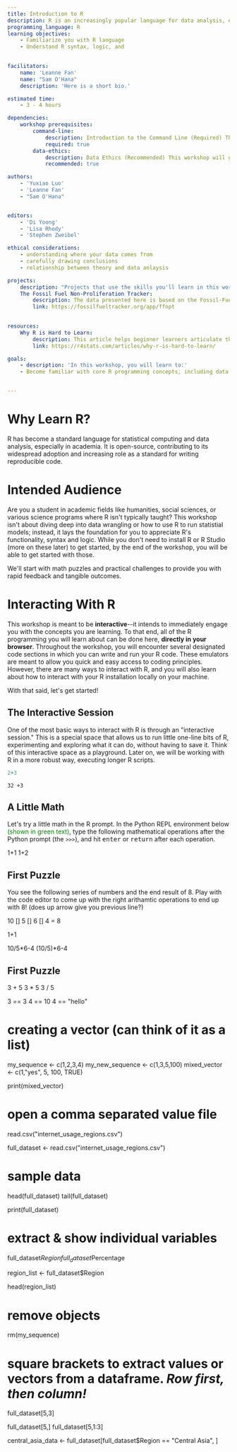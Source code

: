 ```yaml
---
title: Introduction to R
description: R is an increasingly popular language for data analysis, especially in academia. 
programming_language: R
learning objectives:
    - Familiarize you with R language
    - Understand R syntax, logic, and 

    
facilitators: 
    name: 'Leanne Fan'
    name: "Sam O'Hana"
    description: 'Here is a short bio.'

estimated time:
    - 3 - 4 hours

dependencies: 
    workshop prerequisites: 
        command-line: 
            description: Introduction to the Command Line (Required) This workshop makes reference to concepts from the Command Line workshop, and having basic knowledge about how to use the command line will be central for anyone who wants to learn about programming with Python.
            required: true
        data-ethics: 
            description: Data Ethics (Recommended) This workshop will give you a basis for thinking through the ethical considerations of your programming projects.
            recommended: true

authors:
    - 'Yuxiao Luo'
    - 'Leanne Fan'
    - "Sam O'Hana"


editors:
    - 'Di Yoong'
    - 'Lisa Rhody' 
    - 'Stephen Zweibel'

ethical considerations:
    - understanding where your data comes from
    - carefully drawing conclusions
    - relationship between theory and data anlaysis

projects:
    description: "Projects that use the skills you'll learn in this workshop:"
    The Fossil Fuel Non-Proliferation Tracker:
        description: The data presented here is based on the Fossil-Fuel Non-Proliferation Database which semi-automatically searches the internet to identify existing climate change supply-side policies. We also rely on data from the Global Fossil Fuel Divestment Commitments Database (managed by Stand.Earth), CAIT Climate Data Explorer, ourworldindata.org, Carbon Brief, Go Fossil Free, The Fossil Fuel Registry, BP Statistical Review of World Energy, Shift Data Project, and reference other available data sources such as the “Fossil Fuel Supply Cuts Database“ beside others. The data used in this Tracker is updated from various sources on a rolling basis.
        link: https://fossilfueltracker.org/app/ffnpt

        
resources:
    Why R is Hard to Learn: 
        description: This article helps beginner learners articulate the "un-intuitive" parts of the R language.
        link: https://r4stats.com/articles/why-r-is-hard-to-learn/

goals:
    - description: 'In this workshop, you will learn to:'
    - Become familiar with core R programming concepts, including data vs. functions, tabular data, and operators.


---
```


# Why Learn R?

R has become a standard language for statistical computing and data analysis, especially in academia. It is open-source, contributing to its widespread adoption and increasing role as a standard for writing reproducible code. 

# Intended Audience
Are you a student in academic fields like humanities, social sciences, or various science programs where R isn't typically taught? This workshop isn't about diving deep into data wrangling or how to use R to run statistial models; instead, it lays the foundation for you to appreciate R's functionality, syntax and logic. While you don't need to install R or R Studio (more on these later) to get started, by the end of the workshop, you will be able to get started with those. 

We'll start with math puzzles and practical challenges to provide you with rapid feedback and tangible outcomes. 

# Interacting With R

This workshop is meant to be __interactive__--it intends to immediately engage you with the concepts you are learning. To that end, all of the R programming you will learn about can be done here, __directly in your browser__. Throughout the workshop, you will encounter several designated code sections in which you can write and run your R code. These emulators are meant to allow you quick and easy access to coding principles. However, there are many ways to interact with R, and you will also learn about how to interact with your R installation locally on your machine. 

With that said, let's get started!

## The Interactive Session

One of the most basic ways to interact with R is through an "interactive session."  This is a special space that allows us to run little one-line bits of R, experimenting and exploring what it can do, without having to save it. Think of this interactive space as a playground. Later on, we will be working with R in a more robust way, executing longer R scripts.



```r
2+3

```

```
32 +3
```

## A Little Math

Let's try a little math in the R prompt. In the Python REPL environment below <span style = "color:green">(shown in green text)</span>, type the following mathematical operations after the Python prompt (the `>>>`), and hit <kbd>enter</kbd> or <kbd>return</kbd> after each operation.


<CodeEditor>
    1+1
</CodeEditor>

<CodeEditor>
    1+2
</CodeEditor>

## First Puzzle

You see the following series of numbers and the end result of 8. Play with the code editor to come up with the right arithamtic operations to end up with 8!
(does up arrow give you previous line?)

10 [] 5 [] 6 [] 4 = 8


<CodeEditor>
    1+1
</CodeEditor>

10/5*6-4
(10/5)*6-4

## First Puzzle

3 + 5 
3 * 5 
3 / 5 

3 == 3
4 == 10
4 == "hello"

# creating a vector (can think of it as a list)

my_sequence <- c(1,2,3,4)
my_new_sequence <- c(1,3,5,100)
mixed_vector <- c(1,"yes", 5, 100, TRUE)

print(mixed_vector)


# open a comma separated value file

read.csv("internet_usage_regions.csv")

full_dataset <- read.csv("internet_usage_regions.csv")

# sample data

head(full_dataset)
tail(full_dataset)

print(full_dataset)

# extract & show individual variables 

full_dataset$Region
full_dataset$Percentage

region_list <- full_dataset$Region

head(region_list)

# remove objects

rm(my_sequence)

# square brackets to extract values or vectors from a dataframe. *Row first, then column!*

full_dataset[5,3]

full_dataset[5,]
full_dataset[5,1:3]

central_asia_data <- full_dataset[full_dataset$Region == "Central Asia", ]



